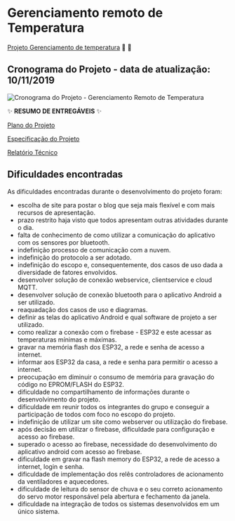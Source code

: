 # Gerenciamento remoto de Temperatura

[Projeto Gerenciamento de temperatura](https://gerenciamento-remoto-de-temperatura.webnode.com/)  :microphone: :loudspeaker:

## Cronograma do Projeto - data de atualização: 10/11/2019

![Cronograma do Projeto - Gerenciamento Remoto de Temperatura](https://github.com/turma2019-iot/Gerenciamento-remoto-de-temperatura/blob/master/cronograma/Cronograma%20Execu%C3%A7%C3%A3o%20do%20Projeto%20-%20vers%C3%A3o%20final%20-%202019-11-10.PNG)

:sparkles: **RESUMO DE ENTREGÁVEIS** :sparkles:

[Plano do Projeto](https://github.com/turma2019-iot/Gerenciamento-remoto-de-temperatura/blob/master/plano%20de%20projeto/Plano%20do%20projeto%20gerenciamento%20de%20temperatura%20-rev4.6.pdf)
   
[Especificação do Projeto](https://github.com/turma2019-iot/Gerenciamento-remoto-de-temperatura/blob/master/requisitos%20do%20sistema/documento%20de%20requisitos%20do%20sistema-rev4.6-final.pdf)

[Relatório Técnico](https://github.com/turma2019-iot/Gerenciamento-remoto-de-temperatura/blob/master/relat%C3%B3rio/Relat%C3%B3rio%20t%C3%A9cnico%20-%20Gerenciamento%20Remoto%20de%20Temperatura%20-%20rev%203.0.pdf)

## Dificuldades encontradas

As dificuldades encontradas durante o desenvolvimento do projeto foram:

- escolha de site para postar o blog que seja mais flexível e com mais recursos de apresentação.
- prazo restrito haja visto que todos apresentam outras atividades durante o dia.
- falta de conhecimento de como utilizar a comunicação do aplicativo com os sensores por bluetooth.
- indefinição processo de comunicação com a nuvem.
- indefinição do protocolo a ser adotado.
- indefinição do escopo e, consequentemente, dos casos de uso dada a diversidade de fatores envolvidos.
- desenvolver solução de conexão webservice, clientservice e cloud MQTT.
- desenvolver solução de conexão bluetooth para o aplicativo Android a ser utilizado.
- reaquadação dos casos de uso e diagramas.
- definir as telas do aplicativo Android e qual software de projeto a ser utilizado.
- como realizar a conexão com o firebase - ESP32 e este acessar as temperaturas mínimas e máximas.
- gravar na memória flash dos ESP32, a rede e senha de acesso a internet.
- informar aos ESP32 da casa, a rede e senha para permitir o acesso a internet.
- preocupação em diminuir o consumo de memória para gravação do código no EPROM/FLASH do ESP32.
- dificuldade no compartilhamento de informações durante o desenvolvimento do projeto.
- dificuldade em reunir todos os integrantes do grupo e conseguir a participação de todos com foco no escopo do projeto.
- indefinição de utilizar um site como webserver ou utilização do firebase.
- após decisão em utilizar o firebase, dificuldade para configuração e acesso ao firebase.
- superado o acesso ao firebase, necessidade do desenvolvimento do aplicativo android com acesso ao firebase.
- dificuldade em gravar na flash memory do ESP32, a rede de acesso a internet, login e senha.
- dificuldade de implementação dos relês controladores de acionamento da ventiladores e aquecedores.
- dificuldade de leitura do sensor de chuva e o seu correto acionamento do servo motor responsável pela abertura e fechamento da janela.
- dificuldade na integração de todos os sistemas desenvolvidos em um único sistema.
